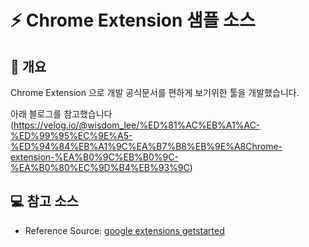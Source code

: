 # ⚡ Chrome Extension 샘플 소스

## 📘 개요
Chrome Extension 으로 개발 공식문서를 편하게 보기위한 툴을 개발했습니다.

아래 블로그를 참고했습니다
(https://velog.io/@wisdom_lee/%ED%81%AC%EB%A1%AC-%ED%99%95%EC%9E%A5-%ED%94%84%EB%A1%9C%EA%B7%B8%EB%9E%A8Chrome-extension-%EA%B0%9C%EB%B0%9C-%EA%B0%80%EC%9D%B4%EB%93%9C)

## 💻 참고 소스   
- Reference Source: [google extensions getstarted](https://developer.chrome.com/docs/extensions/mv3/getstarted/)
